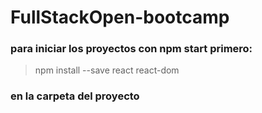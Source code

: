 # FullStackOpen-bootcamp

### para iniciar los proyectos con npm start primero:
  > npm install --save react react-dom
### en la carpeta del proyecto
